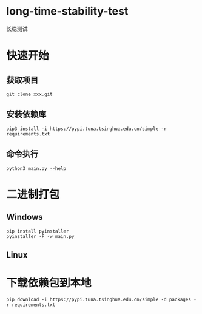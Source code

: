 # long-time-stability-test
长稳测试


# 快速开始
## 获取项目
```shell
git clone xxx.git
```

## 安装依赖库
```shell
pip3 install -i https://pypi.tuna.tsinghua.edu.cn/simple -r requirements.txt
```

## 命令执行
```shell
python3 main.py --help
```

# 二进制打包
## Windows
```shell
pip install pyinstaller
pyinstaller -F -w main.py
```

## Linux


# 下载依赖包到本地
```shell
pip download -i https://pypi.tuna.tsinghua.edu.cn/simple -d packages -r requirements.txt
```